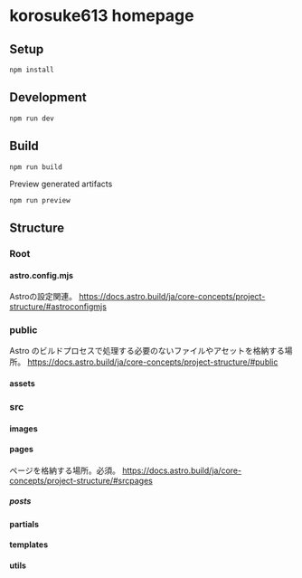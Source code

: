 # korosuke613 homepage

## Setup
```console
npm install
```

## Development

```console
npm run dev
```

## Build

```console
npm run build
```

Preview generated artifacts

```console
npm run preview
```

## Structure

### Root

#### astro.config.mjs
Astroの設定関連。
https://docs.astro.build/ja/core-concepts/project-structure/#astroconfigmjs

### public
Astro のビルドプロセスで処理する必要のないファイルやアセットを格納する場所。
https://docs.astro.build/ja/core-concepts/project-structure/#public

#### assets

### src

#### images

#### pages
ページを格納する場所。必須。
https://docs.astro.build/ja/core-concepts/project-structure/#srcpages

##### posts

#### partials

#### templates

#### utils
